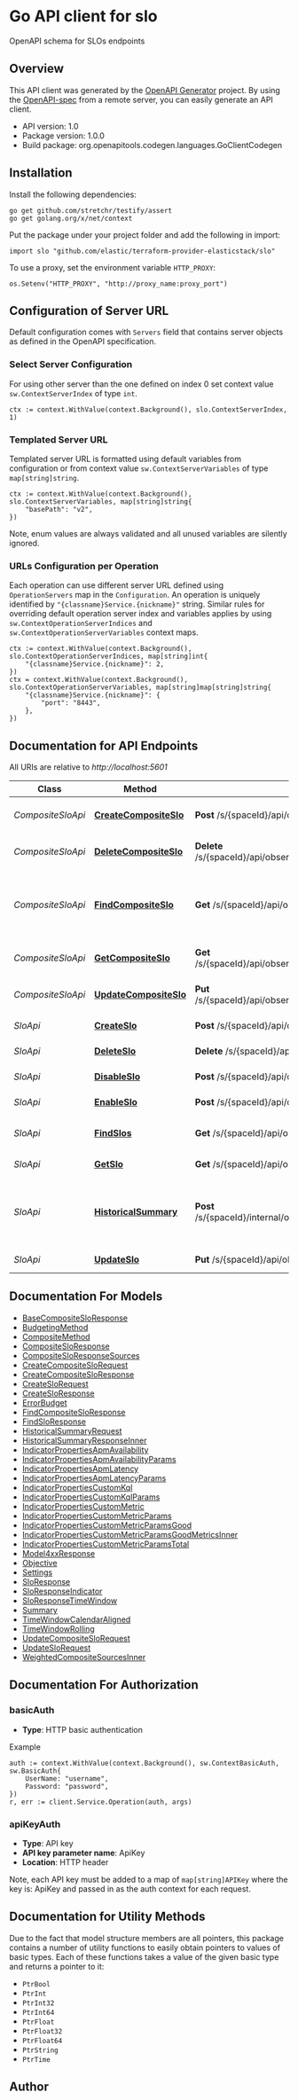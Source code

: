 # Go API client for slo

OpenAPI schema for SLOs endpoints

## Overview
This API client was generated by the [OpenAPI Generator](https://openapi-generator.tech) project.  By using the [OpenAPI-spec](https://www.openapis.org/) from a remote server, you can easily generate an API client.

- API version: 1.0
- Package version: 1.0.0
- Build package: org.openapitools.codegen.languages.GoClientCodegen

## Installation

Install the following dependencies:

```shell
go get github.com/stretchr/testify/assert
go get golang.org/x/net/context
```

Put the package under your project folder and add the following in import:

```golang
import slo "github.com/elastic/terraform-provider-elasticstack/slo"
```

To use a proxy, set the environment variable `HTTP_PROXY`:

```golang
os.Setenv("HTTP_PROXY", "http://proxy_name:proxy_port")
```

## Configuration of Server URL

Default configuration comes with `Servers` field that contains server objects as defined in the OpenAPI specification.

### Select Server Configuration

For using other server than the one defined on index 0 set context value `sw.ContextServerIndex` of type `int`.

```golang
ctx := context.WithValue(context.Background(), slo.ContextServerIndex, 1)
```

### Templated Server URL

Templated server URL is formatted using default variables from configuration or from context value `sw.ContextServerVariables` of type `map[string]string`.

```golang
ctx := context.WithValue(context.Background(), slo.ContextServerVariables, map[string]string{
	"basePath": "v2",
})
```

Note, enum values are always validated and all unused variables are silently ignored.

### URLs Configuration per Operation

Each operation can use different server URL defined using `OperationServers` map in the `Configuration`.
An operation is uniquely identified by `"{classname}Service.{nickname}"` string.
Similar rules for overriding default operation server index and variables applies by using `sw.ContextOperationServerIndices` and `sw.ContextOperationServerVariables` context maps.

```golang
ctx := context.WithValue(context.Background(), slo.ContextOperationServerIndices, map[string]int{
	"{classname}Service.{nickname}": 2,
})
ctx = context.WithValue(context.Background(), slo.ContextOperationServerVariables, map[string]map[string]string{
	"{classname}Service.{nickname}": {
		"port": "8443",
	},
})
```

## Documentation for API Endpoints

All URIs are relative to *http://localhost:5601*

Class | Method | HTTP request | Description
------------ | ------------- | ------------- | -------------
*CompositeSloApi* | [**CreateCompositeSlo**](docs/CompositeSloApi.md#createcompositeslo) | **Post** /s/{spaceId}/api/observability/composite_slos | Creates a Composite SLO
*CompositeSloApi* | [**DeleteCompositeSlo**](docs/CompositeSloApi.md#deletecompositeslo) | **Delete** /s/{spaceId}/api/observability/composite_slos/{compositeSloId} | Deletes a composite SLO
*CompositeSloApi* | [**FindCompositeSlo**](docs/CompositeSloApi.md#findcompositeslo) | **Get** /s/{spaceId}/api/observability/composite_slos | Retrieves a paginated list of composite SLOs with summary
*CompositeSloApi* | [**GetCompositeSlo**](docs/CompositeSloApi.md#getcompositeslo) | **Get** /s/{spaceId}/api/observability/composite_slos/{compositeSloId} | Retrieves a composite SLO
*CompositeSloApi* | [**UpdateCompositeSlo**](docs/CompositeSloApi.md#updatecompositeslo) | **Put** /s/{spaceId}/api/observability/composite_slos/{compositeSloId} | Updates a composite SLO
*SloApi* | [**CreateSlo**](docs/SloApi.md#createslo) | **Post** /s/{spaceId}/api/observability/slos | Creates an SLO.
*SloApi* | [**DeleteSlo**](docs/SloApi.md#deleteslo) | **Delete** /s/{spaceId}/api/observability/slos/{sloId} | Deletes an SLO
*SloApi* | [**DisableSlo**](docs/SloApi.md#disableslo) | **Post** /s/{spaceId}/api/observability/slos/{sloId}/disable | Disables an SLO
*SloApi* | [**EnableSlo**](docs/SloApi.md#enableslo) | **Post** /s/{spaceId}/api/observability/slos/{sloId}/enable | Enables an SLO
*SloApi* | [**FindSlos**](docs/SloApi.md#findslos) | **Get** /s/{spaceId}/api/observability/slos | Retrieves a paginated list of SLOs
*SloApi* | [**GetSlo**](docs/SloApi.md#getslo) | **Get** /s/{spaceId}/api/observability/slos/{sloId} | Retrieves a SLO
*SloApi* | [**HistoricalSummary**](docs/SloApi.md#historicalsummary) | **Post** /s/{spaceId}/internal/observability/slos/_historical_summary | Retrieves the historical summary for a list of SLOs
*SloApi* | [**UpdateSlo**](docs/SloApi.md#updateslo) | **Put** /s/{spaceId}/api/observability/slos/{sloId} | Updates an SLO


## Documentation For Models

 - [BaseCompositeSloResponse](docs/BaseCompositeSloResponse.md)
 - [BudgetingMethod](docs/BudgetingMethod.md)
 - [CompositeMethod](docs/CompositeMethod.md)
 - [CompositeSloResponse](docs/CompositeSloResponse.md)
 - [CompositeSloResponseSources](docs/CompositeSloResponseSources.md)
 - [CreateCompositeSloRequest](docs/CreateCompositeSloRequest.md)
 - [CreateCompositeSloResponse](docs/CreateCompositeSloResponse.md)
 - [CreateSloRequest](docs/CreateSloRequest.md)
 - [CreateSloResponse](docs/CreateSloResponse.md)
 - [ErrorBudget](docs/ErrorBudget.md)
 - [FindCompositeSloResponse](docs/FindCompositeSloResponse.md)
 - [FindSloResponse](docs/FindSloResponse.md)
 - [HistoricalSummaryRequest](docs/HistoricalSummaryRequest.md)
 - [HistoricalSummaryResponseInner](docs/HistoricalSummaryResponseInner.md)
 - [IndicatorPropertiesApmAvailability](docs/IndicatorPropertiesApmAvailability.md)
 - [IndicatorPropertiesApmAvailabilityParams](docs/IndicatorPropertiesApmAvailabilityParams.md)
 - [IndicatorPropertiesApmLatency](docs/IndicatorPropertiesApmLatency.md)
 - [IndicatorPropertiesApmLatencyParams](docs/IndicatorPropertiesApmLatencyParams.md)
 - [IndicatorPropertiesCustomKql](docs/IndicatorPropertiesCustomKql.md)
 - [IndicatorPropertiesCustomKqlParams](docs/IndicatorPropertiesCustomKqlParams.md)
 - [IndicatorPropertiesCustomMetric](docs/IndicatorPropertiesCustomMetric.md)
 - [IndicatorPropertiesCustomMetricParams](docs/IndicatorPropertiesCustomMetricParams.md)
 - [IndicatorPropertiesCustomMetricParamsGood](docs/IndicatorPropertiesCustomMetricParamsGood.md)
 - [IndicatorPropertiesCustomMetricParamsGoodMetricsInner](docs/IndicatorPropertiesCustomMetricParamsGoodMetricsInner.md)
 - [IndicatorPropertiesCustomMetricParamsTotal](docs/IndicatorPropertiesCustomMetricParamsTotal.md)
 - [Model4xxResponse](docs/Model4xxResponse.md)
 - [Objective](docs/Objective.md)
 - [Settings](docs/Settings.md)
 - [SloResponse](docs/SloResponse.md)
 - [SloResponseIndicator](docs/SloResponseIndicator.md)
 - [SloResponseTimeWindow](docs/SloResponseTimeWindow.md)
 - [Summary](docs/Summary.md)
 - [TimeWindowCalendarAligned](docs/TimeWindowCalendarAligned.md)
 - [TimeWindowRolling](docs/TimeWindowRolling.md)
 - [UpdateCompositeSloRequest](docs/UpdateCompositeSloRequest.md)
 - [UpdateSloRequest](docs/UpdateSloRequest.md)
 - [WeightedCompositeSourcesInner](docs/WeightedCompositeSourcesInner.md)


## Documentation For Authorization



### basicAuth

- **Type**: HTTP basic authentication

Example

```golang
auth := context.WithValue(context.Background(), sw.ContextBasicAuth, sw.BasicAuth{
    UserName: "username",
    Password: "password",
})
r, err := client.Service.Operation(auth, args)
```


### apiKeyAuth

- **Type**: API key
- **API key parameter name**: ApiKey
- **Location**: HTTP header

Note, each API key must be added to a map of `map[string]APIKey` where the key is: ApiKey and passed in as the auth context for each request.


## Documentation for Utility Methods

Due to the fact that model structure members are all pointers, this package contains
a number of utility functions to easily obtain pointers to values of basic types.
Each of these functions takes a value of the given basic type and returns a pointer to it:

* `PtrBool`
* `PtrInt`
* `PtrInt32`
* `PtrInt64`
* `PtrFloat`
* `PtrFloat32`
* `PtrFloat64`
* `PtrString`
* `PtrTime`

## Author



